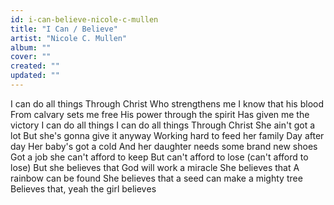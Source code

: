 ```yaml
---
id: i-can-believe-nicole-c-mullen
title: "I Can / Believe"
artist: "Nicole C. Mullen"
album: ""
cover: ""
created: ""
updated: ""
---
```


I can do all things
Through Christ
Who strengthens me
I know that his blood
From calvary sets me free
His power through the spirit
Has given me the victory
I can do all things
I can do all things
Through Christ
She ain't got a lot
But she's gonna give it anyway
Working hard to feed her family
Day after day
Her baby's got a cold
And her daughter needs some brand new shoes
Got a job she can't afford to keep
But can't afford to lose (can't afford to lose)
But she believes that
God will work a miracle
She believes that
A rainbow can be found
She believes that a seed can make a mighty tree
Believes that, yеah the girl believеs